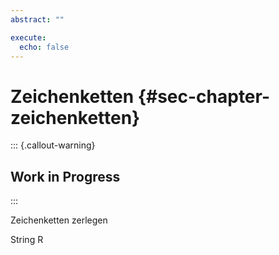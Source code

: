 ```yaml
---
abstract: ""

execute: 
  echo: false
---
```

# Zeichenketten {#sec-chapter-zeichenketten}

::: {.callout-warning}
## Work in Progress
:::

Zeichenketten zerlegen

String R

